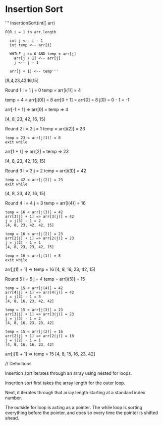 # Insertion Sort

'''
 InsertionSort(int[] arr)

    FOR i = 1 to arr.length

      int j <-- i - 1
      int temp <-- arr[i]

      WHILE j >= 0 AND temp < arr[j]
        arr[j + 1] <-- arr[j]
        j <-- j - 1

      arr[j + 1] <-- temp'''

[8,4,23,42,16,15]

Round 1
i = 1
j = 0
temp = arr[i(1)] = 4

temp = 4 < arr[j(0)] = 8
    arr[0 + 1] = arr[0] = 8
    j(0) = 0 - 1  = -1

arr[-1 + 1] =>  arr[0] = temp => 4

[4, 8, 23, 42, 16, 15]

Round 2
i = 2
j = 1
temp = arr[i(2)] = 23

    temp = 23 < arr[j(1)] = 8
    exit while

arr[1 + 1] => arr[2] = temp => 23

[4, 8, 23, 42, 16, 15]

Round 3
i = 3
j = 2
temp = arr[i(3)] = 42

    temp = 42 < arr[j(2)] = 23
    exit while
[4, 8, 23, 42, 16, 15]

Round 4
i = 4
j = 3
temp = arr[i(4)] = 16

    temp = 16 < arr[j(3)] = 42
    arr[3(j) + 1] => arr[3(j)] = 42
    j = j(3) - 1 = 2
    [4, 8, 23, 42, 42, 15]

    temp = 16 < arr[j(2)] = 23
    arr[2(j) + 1] => arr[2(j)] = 23
    j = j(2) - 1 = 1
    [4, 8, 23, 23, 42, 15]

    temp = 16 < arr[j(1)] = 8
    exit while

arr[j(1) + 1] => temp = 16
[4, 8, 16, 23, 42, 15]

Round 5
i = 5
j = 4
temp = arr[i(5)] = 15

    temp = 15 < arr[j(4)] = 42
    arr[4(j) + 1] => arr[4(j)] = 42
    j = j(4) - 1 = 3
    [4, 8, 16, 23, 42, 42]

    temp = 15 < arr[j(3)] = 23
    arr[3(j) + 1] => arr[3(j)] = 23
    j = j(3) - 1 = 2
    [4, 8, 16, 23, 23, 42]

    temp = 15 < arr[j(2)] = 16
    arr[2(j) + 1] => arr[2(j)] = 16
    j = j(2) - 1 = 1
    [4, 8, 16, 16, 23, 42]

arr[j(1) + 1] => temp = 15
[4, 8, 15, 16, 23, 42]

// Definitions

Insertion sort iterates through an array using nested for loops.

Insertion sort first takes the array length for the outer loop.

Next, it iterates through that array length starting at a standard index number.

The outside for loop is acting as a pointer. The while loop is sorting everything before the pointer, and does so every time the pointer is shifted ahead.

